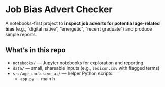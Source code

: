 # Job Bias Advert Checker

A notebooks-first project to **inspect job adverts for potential age-related bias** (e.g., “digital native”, “energetic”, “recent graduate”) and produce simple reports.

## What’s in this repo
- `notebooks/` — Jupyter notebooks for exploration and reporting
- `data/` — small, shareable inputs (e.g., `lexicon.csv` with flagged terms)
- `src/age_inclusive_ai/` — helper Python scripts:
  - `app.py` — main h

